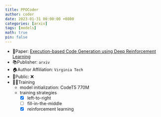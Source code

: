 ```yaml
---
title: PPOCoder
author: coder
date: 2023-01-31 00:00:00 +0800
categories: [arxiv]
tags: [models]
math: true
pin: false
---
```


- 📙Paper: [Execution-based Code Generation using Deep Reinforcement Learning](https://arxiv.org/abs/2301.13816)
- 📚Publisher: `arxiv`
- 🏠Author Affiliation: `Virginia Tech`
- 🔑Public: ❌
- 🏃‍♀️Training
  + model initialization: CodeT5 770M
  + training strategies
    * [x] left-to-right
    * [ ] fill-in-the-middle
    * [x] reinforcement learning
